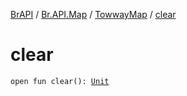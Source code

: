 [BrAPI](../../index.md) / [Br.API.Map](../index.md) / [TowwayMap](index.md) / [clear](./clear.md)

# clear

`open fun clear(): `[`Unit`](https://kotlinlang.org/api/latest/jvm/stdlib/kotlin/-unit/index.html)